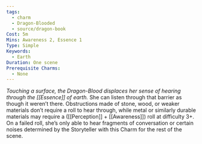 ```yaml
---
tags:
  - charm
  - Dragon-Blooded
  - source/dragon-book
Cost: 5m
Mins: Awareness 2, Essence 1
Type: Simple
Keywords:
  - Earth
Duration: One scene
Prerequisite Charms:
  - None
---
```

*Touching a surface, the Dragon-Blood displaces her sense of hearing through the [[Essence]] of earth.*
She can listen through that barrier as though it weren’t there. Obstructions made of stone, wood, or weaker materials don’t require a roll to hear through, while metal or similarly durable materials may require a ([[Perception]] + [[Awareness]]) roll at difficulty 3+. On a failed roll, she’s only able to hear fragments of conversation or certain noises determined by the Storyteller with this Charm for the rest of the scene.